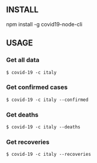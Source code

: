 ## INSTALL
npm install -g covid19-node-cli

## USAGE

### Get all data
```
$ covid-19 -c italy
```

### Get confirmed cases
```
$ covid-19 -c italy --confirmed
```

### Get deaths
```
$ covid-19 -c italy --deaths
```

### Get recoveries
```
$ covid-19 -c italy --recoveries
```
